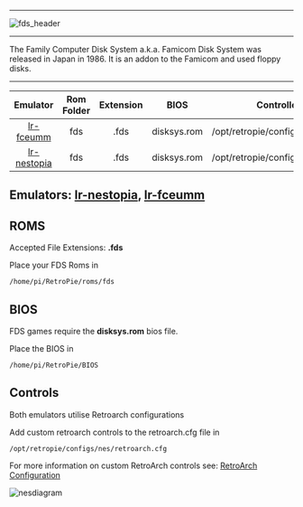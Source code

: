 ***
![fds_header](https://cloud.githubusercontent.com/assets/10035308/23090452/7af681b8-f553-11e6-8da8-73f7815941c7.png)
***
The Family Computer Disk System a.k.a. Famicom Disk System was released in Japan in 1986. It is an addon to the Famicom and used floppy disks.
***

| Emulator | Rom Folder | Extension | BIOS |  Controller Config |
| :---: | :---: | :---: | :---: | :---: |
| [lr-fceumm](https://github.com/libretro/libretro-fceumm) | fds  | .fds | disksys.rom | /opt/retropie/configs/nes/retroarch.cfg |
| [lr-nestopia](https://github.com/libretro/nestopia) | fds  | .fds | disksys.rom | /opt/retropie/configs/nes/retroarch.cfg |

## Emulators: [lr-nestopia](https://github.com/libretro/nestopia), [lr-fceumm](https://github.com/libretro/libretro-fceumm)

## ROMS

Accepted File Extensions: **.fds**

Place your FDS Roms in
```
/home/pi/RetroPie/roms/fds
```
## BIOS

FDS games require the **disksys.rom** bios file.

Place the BIOS in
```
/home/pi/RetroPie/BIOS
```

## Controls

Both emulators utilise Retroarch configurations

Add custom retroarch controls to the retroarch.cfg file in
```shell
/opt/retropie/configs/nes/retroarch.cfg
```
For more information on custom RetroArch controls see: [RetroArch Configuration](RetroArch-Configuration)

![nesdiagram](https://cloud.githubusercontent.com/assets/10035308/8245062/4f0c5b8e-15e6-11e5-9255-b920543518d6.png)